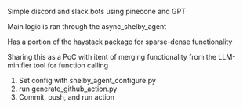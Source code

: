 Simple discord and slack bots using pinecone and GPT

Main logic is ran through the async_shelby_agent 

Has a portion of the haystack package for sparse-dense functionality

Sharing this as a PoC with itent of merging functionality from the LLM-minifier tool for function calling

1. Set config with shelby_agent_configure.py
2. run generate_github_action.py
3. Commit, push, and run action